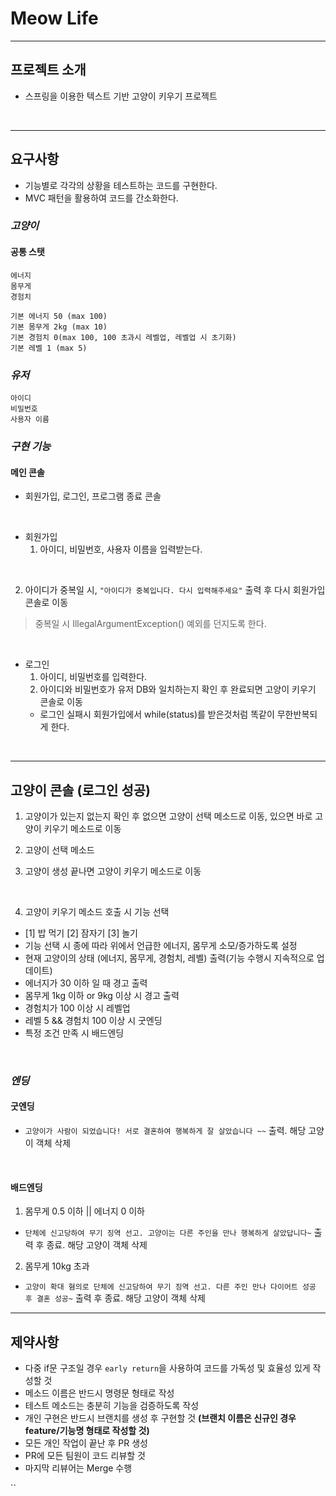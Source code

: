 # Meow Life

---

## 프로젝트 소개
- 스프링을 이용한 텍스트 기반 고양이 키우기 프로젝트

<br>

---

## 요구사항
- 기능별로 각각의 상황을 테스트하는 코드를 구현한다.
- MVC 패턴을 활용하여 코드를 간소화한다.

### *고양이*
#### 공통 스탯
    에너지
    몸무게
    경험치

    기본 에너지 50 (max 100)
    기본 몸무게 2kg (max 10)
    기본 경험치 0(max 100, 100 초과시 레벨업, 레벨업 시 초기화)
    기본 레벨 1 (max 5)


### *유저*
    아이디
    비밀번호
    사용자 이름


### *구현 기능*
#### 메인 콘솔
- 회원가입, 로그인, 프로그램 종료 콘솔

<br>

- 회원가입
  1. 아이디, 비밀번호, 사용자 이름을 입력받는다.


<br>

2. 아이디가 중복일 시, `"아이디가 중복입니다. 다시 입력해주세요"` 출력 후 다시 회원가입 콘솔로 이동
> 중복일 시 IllegalArgumentException() 예외를 던지도록 한다.

<br>

- 로그인
  1. 아이디, 비밀번호를 입력한다.
  2. 아이디와 비밀번호가 유저 DB와 일치하는지 확인 후 완료되면 고양이 키우기 콘솔로 이동
  - 로그인 실패시 회원가입에서 while(status)를 받은것처럼 똑같이 무한반복되게 한다.


<br>

---
## 고양이 콘솔 (로그인 성공)

1. 고양이가 있는지 없는지 확인 후 없으면 고양이 선택 메소드로 이동, 있으면 바로 고양이 키우기 메소드로 이동
2. 고양이 선택 메소드

3. 고양이 생성 끝나면 고양이 키우기 메소드로 이동

<br>

4. 고양이 키우기 메소드 호출 시 기능 선택
- [1] 밥 먹기 [2] 잠자기 [3] 놀기
- 기능 선택 시 종에 따라 위에서 언급한 에너지, 몸무게 소모/증가하도록 설정
- 현재 고양이의 상태 (에너지, 몸무게, 경험치, 레벨) 출력(기능 수행시 지속적으로 업데이트)
- 에너지가 30 이하 일 때 경고 출력
- 몸무게 1kg 이하 or 9kg 이상 시 경고 출력
- 경험치가 100 이상 시 레벨업
- 레벨 5 && 경험치 100 이상 시 굿엔딩
- 특정 조건 만족 시 배드엔딩


<br>

### *엔딩*
#### 굿엔딩
- `고양이가 사람이 되었습니다! 서로 결혼하여 행복하게 잘 살았습니다 ~~` 출력. 해당 고양이 객체 삭제

<br>

#### 배드엔딩
1. 몸무게 0.5 이하 || 에너지 0 이하
- `단체에 신고당하여 무기 징역 선고. 고양이는 다른 주인을 만나 행복하게 살았답니다~` 출력 후 종료. 해당 고양이 객체 삭제

2. 몸무게 10kg 초과
- `고양이 확대 혐의로 단체에 신고당하여 무기 징역 선고. 다른 주인 만나 다이어트 성공 후 결혼 성공~` 출력 후 종료. 해당 고양이 객체 삭제

---

## 제약사항
- 다중 if문 구조일 경우 `early return`을 사용하여 코드를 가독성 및 효율성 있게 작성할 것
- 메소드 이름은 반드시 명령문 형태로 작성
- 테스트 메소드는 충분히 기능을 검증하도록 작성
- 개인 구현은 반드시 브랜치를 생성 후 구현할 것
  **(브랜치 이름은 신규인 경우 feature/기능명 형태로 작성할 것)**
- 모든 개인 작업이 끝난 후 PR 생성
- PR에 모든 팀원이 코드 리뷰할 것
- 마지막 리뷰어는 Merge 수행



``